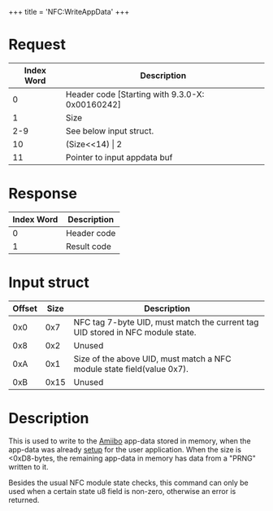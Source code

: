 +++
title = 'NFC:WriteAppData'
+++

# Request

| Index Word | Description                                       |
|------------|---------------------------------------------------|
| 0          | Header code \[Starting with 9.3.0-X: 0x00160242\] |
| 1          | Size                                              |
| 2-9        | See below input struct.                           |
| 10         | (Size\<\<14) \| 2                                 |
| 11         | Pointer to input appdata buf                      |

# Response

| Index Word | Description |
|------------|-------------|
| 0          | Header code |
| 1          | Result code |

# Input struct

| Offset | Size | Description                                                                    |
|--------|------|--------------------------------------------------------------------------------|
| 0x0    | 0x7  | NFC tag 7-byte UID, must match the current tag UID stored in NFC module state. |
| 0x8    | 0x2  | Unused                                                                         |
| 0xA    | 0x1  | Size of the above UID, must match a NFC module state field(value 0x7).         |
| 0xB    | 0x15 | Unused                                                                         |

# Description

This is used to write to the [Amiibo](Amiibo "wikilink") app-data stored
in memory, when the app-data was already
[setup](NFC:InitializeWriteAppData "wikilink") for the user application.
When the size is \<0xD8-bytes, the remaining app-data in memory has data
from a "PRNG" written to it.

Besides the usual NFC module state checks, this command can only be used
when a certain state u8 field is non-zero, otherwise an error is
returned.
